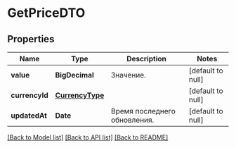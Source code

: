 # GetPriceDTO
## Properties

| Name | Type | Description | Notes |
|------------ | ------------- | ------------- | -------------|
| **value** | **BigDecimal** | Значение. | [default to null] |
| **currencyId** | [**CurrencyType**](CurrencyType.md) |  | [default to null] |
| **updatedAt** | **Date** | Время последнего обновления. | [default to null] |

[[Back to Model list]](../README.md#documentation-for-models) [[Back to API list]](../README.md#documentation-for-api-endpoints) [[Back to README]](../README.md)

